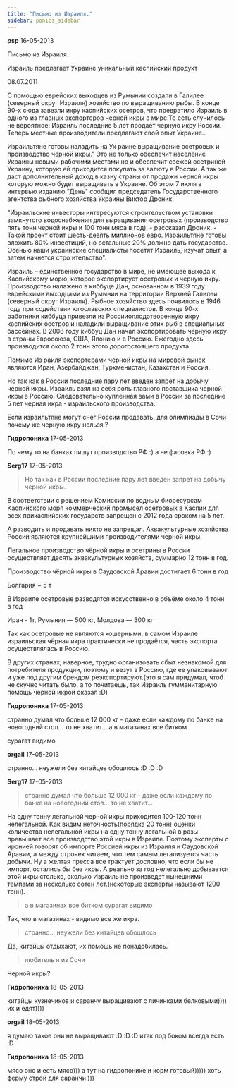 ```yaml
---
title: "Письмо из Израиля."
sidebar: ponics_sidebar
---
```


**psp** 16-05-2013

Письмо из Израиля.

Израиль предлагает Украине уникальный каспийский продукт

08.07.2011 

С помощью еврейских выходцев из Румынии создали в Галилее (северный округ Израиля) хозяйство по выращиванию рыбы. В конце 90-х сюда завезли икру каспийских осетров, что превратило Израиль в одного из главных экспортеров черной икры в мире.То есть случилось не вероятное: Израиль последние 5 лет продает черную икру России. Теперь местные производители предлагают свой опыт Украине..

Израильтяне готовы наладить на Ук раине выращивание осетровых и производство черной икры." Это не только обеспечит население Украины новыми рабочими местами но и обеспечит свежей осетриной Украину, которую ей приходится покупать за валюту в России. А так же даст дополнительный доход в казну страны от продажи черной икры которую можно будет выращивать в Украине. Об этом 7 июля в интервью изданию "День" сообщил председатель Государственного агентства рыбного хозяйства Украины Виктор Дроник.

"Израильские инвесторы интересуются строительством установки замкнутого водоснабжения для выращивания осетровых (производство пять тонн черной икры и 100 тонн мяса в год), - рассказал Дроник. - Такой проект стоит шесть-девять миллионов евро. Израильтяне готовы вложить 80% инвестиций, но остальные 20% должно дать государство. Осенью наши украинские специалисты посетят Израиль, изучат опыт, а затем начнется стро ительство".

Израиль – единственное государство в мире, не имеющее выхода к Каспийскому морю, которое экспортирует осетровых и черную икру. Производство налажено в киббуце Дан, основанном в 1939 году еврейскими выходцами из Румынии на территории Верхней Галилеи (северный округ Израиля). Рыбное хозяйство здесь появилось в 1946 году при содействии югославских специалистов. В конце 90-х работники киббуца привезли из Россииоплодотворенную икру каспийских осетров и наладили выращивание этих рыб в специальных бассейнах. В 2008 году киббуц Дан начал экспортировать черную икру в страны Евросоюза, США, Японию и в Россию. Ежегодно здесь производится около 2 тонн этого дорогостоящего продукта.

Помимо Из раиля экспортерами черной икры на мировой рынок являются Иран, Азербайджан, Туркменистан, Казахстан и Россия.

Но так как в России последние пару лет введен запрет на добычу черной икры. Израиль взял на себя роль главного поставщика черной икры в Россию. Следовательно купленная вами в России за последние 5 лет черная икра - израильского производства.

Если израильтяне могут снег России продавать, для олимпиады в Сочи почему же черную икру нельзя ?


**Гидропоника** 17-05-2013

По чему то на банках пишут производство РФ :) а не фасовка РФ :) 


**Serg17** 17-05-2013

> Но так как в России последние пару лет введен запрет на добычу черной икры.

В соответствии с решением Комиссии по водным биоресурсам Каспийского моря коммерческий промысел осетровых в Каспии для всех прикаспийских государств запрещен с 2012 года сроком на 5 лет.

А разводить и продавать никто не запрещал. Аквакультурные хозяйства России являются крупнейшими производителями черной икры.

Легальное производство чёрной икры и осетрины в России осуществляет десять аквакультурных хозяйств, суммарно 12 тонн в год.

Производство чёрной икры в Саудовской Аравии достигает 6 тонн в год

Болгария &#8722; 5 т

В Израиле осетровые разводятся искусственно в объёме около 4 тонн в год

Иран - 1т, Румыния — 500 кг, Молдова — 300 кг

Так как осетровые не являются кошерными, в самом Израиле израильская чёрная икра практически не продаётся, часть экспорта осуществлялась в Россию.

В других странах, наверное, трудно организовать сбыт незнакомой для потребителя продукции, поэтому и везут в Россию, где ее упаковывают и уже под другим брендом реэкспортируют.(это я сам придумал, чтоб не скучно читать было, а то почитаешь, так Израиль гумманитарную помощь черной икрой оказал :D)


**Гидропоника** 17-05-2013

странно думал что больше 12 000 кг - даже если каждому по банке на новогодний стол... то не хватит... а в магазинах все битком 

сурагат видимо 


**orgail** 17-05-2013

странно... неужели без китайцев обошлось :D :D :D


**Serg17** 17-05-2013

> странно думал что больше 12 000 кг - даже если каждому по банке на новогодний стол... то не хватит...

На одну тонну легальной черной икры приходится 100-120 тонн нелегальной. Как видим неточность(порядка 20 тонн) оценки количества нелегальной икры на одну тонну легальной в разы превышает все производство этой икры в Израиле. Поэтому эксперты с иронией говорят об импорте Россией икры из Израиля и Саудовской Аравии, а между строчек читаем, что тем самым легализуется часть добычи. Ну а желтая пресса все трактует дословно, что если бы не импорт, остались бы без икры. А реально за год нелегально добывается этой икры столько, сколько Израиль не произведет нынешними темпами за несколько сотен лет.(некоторые эксперты называют 1200 тонн).

> а в магазинах все битком сурагат видимо

Так, что в магазинах - видимо все же икра.

> странно... неужели без китайцев обошлось

Да, китайцы отдыхают, их помощь не понадобилась.

> любитель я из Сочи

Черной икры?


**Гидропоника** 18-05-2013

китайцы кузнечиков и саранчу выращивают с личинками белковыми)))) их и едят))))


**orgail** 18-05-2013

я думаю такое они не выращивают :D :D :D итак под боком всегда есть :D


**Гидропоника** 18-05-2013

мясо оно и есть мясо))) а тут на гидропонике и корм готовый))))) хоть ферму строй для саранчи )))


